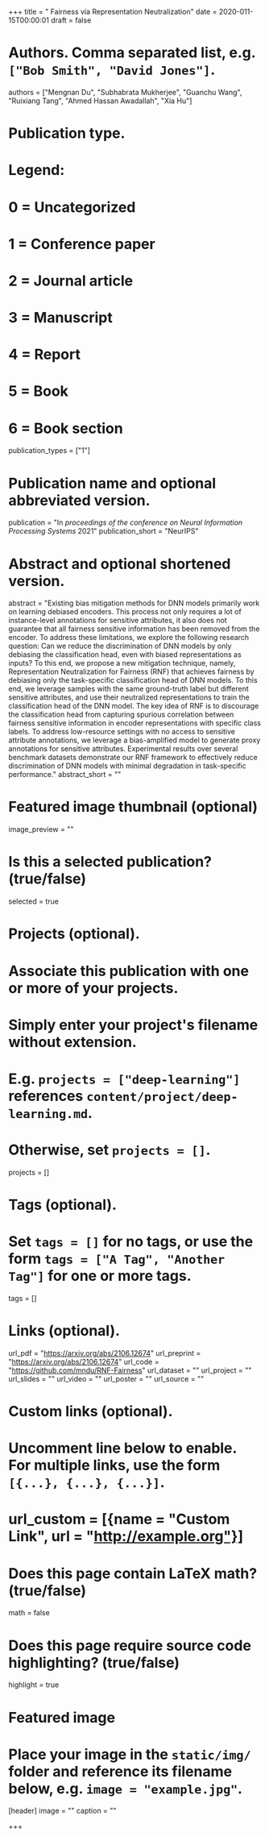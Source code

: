 +++
title = " Fairness via Representation Neutralization"
date = 2020-011-15T00:00:01
draft = false

# Authors. Comma separated list, e.g. `["Bob Smith", "David Jones"]`.
authors = ["Mengnan Du", "Subhabrata Mukherjee", "Guanchu Wang", "Ruixiang Tang", "Ahmed Hassan Awadallah", "Xia Hu"]
# Publication type.
# Legend:
# 0 = Uncategorized
# 1 = Conference paper
# 2 = Journal article
# 3 = Manuscript
# 4 = Report
# 5 = Book
# 6 = Book section
publication_types = ["1"]

# Publication name and optional abbreviated version.
publication = "In *proceedings of the conference on Neural Information Processing Systems* 2021"
publication_short = "NeurIPS"

# Abstract and optional shortened version.
abstract = "Existing bias mitigation methods for DNN models primarily work on learning debiased encoders. This process not only requires a lot of instance-level annotations for sensitive attributes, it also does not guarantee that all fairness sensitive information has been removed from the encoder. To address these limitations, we explore the following research question: Can we reduce the discrimination of DNN models by only debiasing the classification head, even with biased representations as inputs? To this end, we propose a new mitigation technique, namely, Representation Neutralization for Fairness (RNF) that achieves fairness by debiasing only the task-specific classification head of DNN models. To this end, we leverage samples with the same ground-truth label but different sensitive attributes, and use their neutralized representations to train the classification head of the DNN model. The key idea of RNF is to discourage the classification head from capturing spurious correlation between fairness sensitive information in encoder representations with specific class labels. To address low-resource settings with no access to sensitive attribute annotations, we leverage a bias-amplified model to generate proxy annotations for sensitive attributes. Experimental results over several benchmark datasets demonstrate our RNF framework to effectively reduce discrimination of DNN models with minimal degradation in task-specific performance."
abstract_short = ""

# Featured image thumbnail (optional)
image_preview = ""

# Is this a selected publication? (true/false)
selected = true

# Projects (optional).
#   Associate this publication with one or more of your projects.
#   Simply enter your project's filename without extension.
#   E.g. `projects = ["deep-learning"]` references `content/project/deep-learning.md`.
#   Otherwise, set `projects = []`.
projects = []

# Tags (optional).
#   Set `tags = []` for no tags, or use the form `tags = ["A Tag", "Another Tag"]` for one or more tags.
tags = []

# Links (optional).
url_pdf = "https://arxiv.org/abs/2106.12674"
url_preprint = "https://arxiv.org/abs/2106.12674"
url_code = "https://github.com/mndu/RNF-Fairness"
url_dataset = ""
url_project = ""
url_slides = ""
url_video = ""
url_poster = ""
url_source = ""

# Custom links (optional).
#   Uncomment line below to enable. For multiple links, use the form `[{...}, {...}, {...}]`.
# url_custom = [{name = "Custom Link", url = "http://example.org"}]

# Does this page contain LaTeX math? (true/false)
math = false

# Does this page require source code highlighting? (true/false)
highlight = true

# Featured image
# Place your image in the `static/img/` folder and reference its filename below, e.g. `image = "example.jpg"`.
[header]
image = ""
caption = ""

+++
